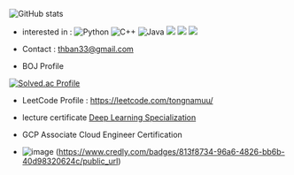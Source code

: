![GitHub stats](https://github-readme-stats.vercel.app/api?username=tongnamuu&show_icons=true&theme=synthwave)


- interested in : ![Python](https://img.shields.io/badge/-Python-green) ![C++](https://img.shields.io/badge/-C++-blue) ![Java](https://img.shields.io/badge/-Java-orange) ![](https://img.shields.io/badge/-Algorithm-purple) ![](https://img.shields.io/badge/-Spring%20Boot-yellowgreen) ![](https://img.shields.io/badge/-MSA-lightgrey) 
- Contact : thban33@gmail.com



- BOJ Profile

[![Solved.ac Profile](http://mazassumnida.wtf/api/v2/generate_badge?boj=tongnamuu)](https://solved.ac/tongnamuu/)


- LeetCode Profile : https://leetcode.com/tongnamuu/



- lecture certificate
[Deep Learning Specialization](https://www.credly.com/badges/b1c03045-859e-48de-9652-ab60b4f1f06a/public_url)

- GCP Associate Cloud Engineer Certification
- ![image](https://github.com/user-attachments/assets/7bf56efe-37da-46f3-8464-7a1abd47d3c3)
(https://www.credly.com/badges/813f8734-96a6-4826-bb6b-40d98320624c/public_url)
